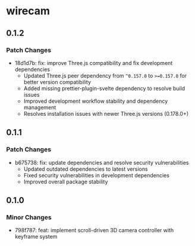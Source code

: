 # wirecam

## 0.1.2

### Patch Changes

- 18d1d7b: fix: improve Three.js compatibility and fix development dependencies
  - Updated Three.js peer dependency from `^0.157.0` to `>=0.157.0` for better version compatibility
  - Added missing prettier-plugin-svelte dependency to resolve build issues
  - Improved development workflow stability and dependency management
  - Resolves installation issues with newer Three.js versions (0.178.0+)

## 0.1.1

### Patch Changes

- b675738: fix: update dependencies and resolve security vulnerabilities
  - Updated outdated dependencies to latest versions
  - Fixed security vulnerabilities in development dependencies
  - Improved overall package stability

## 0.1.0

### Minor Changes

- 798f787: feat: implement scroll-driven 3D camera controller with keyframe system
